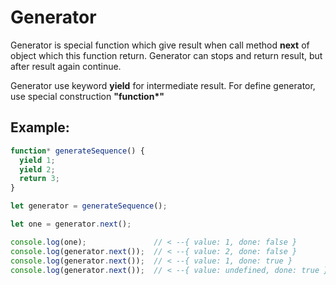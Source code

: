 # Generator
Generator is special function which give result when call method **next** of object which this function return.
Generator can stops  and return result, but after result again continue.

Generator use keyword **yield** for intermediate result. For define generator, use special construction **"function\*"**

## Example:
```js
function* generateSequence() {
  yield 1;
  yield 2;
  return 3;
}

let generator = generateSequence();

let one = generator.next();

console.log(one);               // < --{ value: 1, done: false }
console.log(generator.next());  // < --{ value: 2, done: false }
console.log(generator.next());  // < --{ value: 1, done: true }
console.log(generator.next());  // < --{ value: undefined, done: true }

```
